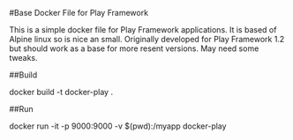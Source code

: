 #Base Docker File for Play Framework

This is a simple docker file for Play Framework applications. It is based of
Alpine linux so is nice an small. Originally developed for Play Framework 1.2 but
should work as a base for more resent versions. May need some tweaks.

##Build

docker build  -t docker-play .

##Run

docker run -it -p 9000:9000 -v $(pwd):/myapp docker-play
